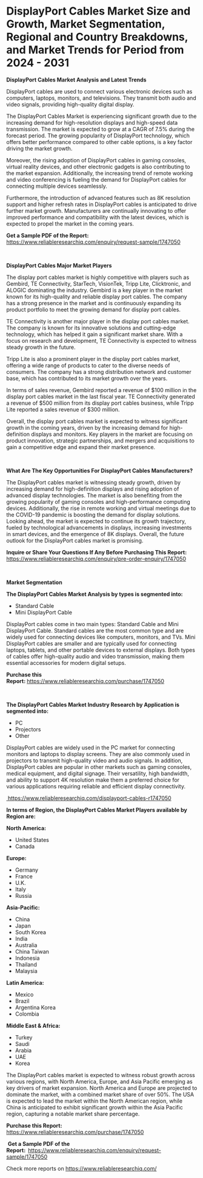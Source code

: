 <p><h1>DisplayPort Cables Market Size and Growth, Market Segmentation, Regional and Country Breakdowns, and Market Trends for Period from 2024 -  2031</h1></p><p><strong>DisplayPort Cables Market Analysis and Latest Trends</strong></p>
<p><p>DisplayPort cables are used to connect various electronic devices such as computers, laptops, monitors, and televisions. They transmit both audio and video signals, providing high-quality digital display.</p><p>The DisplayPort Cables Market is experiencing significant growth due to the increasing demand for high-resolution displays and high-speed data transmission. The market is expected to grow at a CAGR of 7.5% during the forecast period. The growing popularity of DisplayPort technology, which offers better performance compared to other cable options, is a key factor driving the market growth.</p><p>Moreover, the rising adoption of DisplayPort cables in gaming consoles, virtual reality devices, and other electronic gadgets is also contributing to the market expansion. Additionally, the increasing trend of remote working and video conferencing is fueling the demand for DisplayPort cables for connecting multiple devices seamlessly.</p><p>Furthermore, the introduction of advanced features such as 8K resolution support and higher refresh rates in DisplayPort cables is anticipated to drive further market growth. Manufacturers are continually innovating to offer improved performance and compatibility with the latest devices, which is expected to propel the market in the coming years.</p></p>
<p><strong>Get a Sample PDF of the Report:&nbsp;</strong> <a href="https://www.reliableresearchiq.com/enquiry/request-sample/1747050">https://www.reliableresearchiq.com/enquiry/request-sample/1747050</a></p>
<p>&nbsp;</p>
<p><strong>DisplayPort Cables Major Market Players</strong></p>
<p><p>The display port cables market is highly competitive with players such as Gembird, TE Connectivity, StarTech, VisionTek, Tripp Lite, Clicktronic, and ALOGIC dominating the industry. Gembird is a key player in the market known for its high-quality and reliable display port cables. The company has a strong presence in the market and is continuously expanding its product portfolio to meet the growing demand for display port cables.</p><p>TE Connectivity is another major player in the display port cables market. The company is known for its innovative solutions and cutting-edge technology, which has helped it gain a significant market share. With a focus on research and development, TE Connectivity is expected to witness steady growth in the future.</p><p>Tripp Lite is also a prominent player in the display port cables market, offering a wide range of products to cater to the diverse needs of consumers. The company has a strong distribution network and customer base, which has contributed to its market growth over the years.</p><p>In terms of sales revenue, Gembird reported a revenue of $100 million in the display port cables market in the last fiscal year. TE Connectivity generated a revenue of $500 million from its display port cables business, while Tripp Lite reported a sales revenue of $300 million.</p><p>Overall, the display port cables market is expected to witness significant growth in the coming years, driven by the increasing demand for high-definition displays and monitors. Key players in the market are focusing on product innovation, strategic partnerships, and mergers and acquisitions to gain a competitive edge and expand their market presence.</p></p>
<p>&nbsp;</p>
<p><strong>What Are The Key Opportunities For DisplayPort Cables Manufacturers?</strong></p>
<p><p>The DisplayPort cables market is witnessing steady growth, driven by increasing demand for high-definition displays and rising adoption of advanced display technologies. The market is also benefiting from the growing popularity of gaming consoles and high-performance computing devices. Additionally, the rise in remote working and virtual meetings due to the COVID-19 pandemic is boosting the demand for display solutions. Looking ahead, the market is expected to continue its growth trajectory, fueled by technological advancements in displays, increasing investments in smart devices, and the emergence of 8K displays. Overall, the future outlook for the DisplayPort cables market is promising.</p></p>
<p><strong>Inquire or Share Your Questions If Any Before Purchasing This Report:</strong> <a href="https://www.reliableresearchiq.com/enquiry/pre-order-enquiry/1747050">https://www.reliableresearchiq.com/enquiry/pre-order-enquiry/1747050</a></p>
<p>&nbsp;</p>
<p><strong>Market Segmentation</strong></p>
<p><strong>The DisplayPort Cables Market Analysis by types is segmented into:</strong></p>
<p><ul><li>Standard Cable</li><li>Mini DisplayPort Cable</li></ul></p>
<p><p>DisplayPort cables come in two main types: Standard Cable and Mini DisplayPort Cable. Standard cables are the most common type and are widely used for connecting devices like computers, monitors, and TVs. Mini DisplayPort cables are smaller and are typically used for connecting laptops, tablets, and other portable devices to external displays. Both types of cables offer high-quality audio and video transmission, making them essential accessories for modern digital setups.</p></p>
<p><strong>Purchase this Report:&nbsp;</strong><a href="https://www.reliableresearchiq.com/purchase/1747050">https://www.reliableresearchiq.com/purchase/1747050</a></p>
<p>&nbsp;</p>
<p><strong>The DisplayPort Cables Market Industry Research by Application is segmented into:</strong></p>
<p><ul><li>PC</li><li>Projectors</li><li>Other</li></ul></p>
<p><p>DisplayPort cables are widely used in the PC market for connecting monitors and laptops to display screens. They are also commonly used in projectors to transmit high-quality video and audio signals. In addition, DisplayPort cables are popular in other markets such as gaming consoles, medical equipment, and digital signage. Their versatility, high bandwidth, and ability to support 4K resolution make them a preferred choice for various applications requiring reliable and efficient display connectivity.</p></p>
<p><a href="https://www.reliableresearchiq.com/displayport-cables-r1747050">&nbsp;https://www.reliableresearchiq.com/displayport-cables-r1747050</a></p>
<p><strong>In terms of Region, the DisplayPort Cables Market Players available by Region are:</strong></p>
<p>
    <p> <strong> North America: </strong>
        <ul>
            <li>United States</li>
            <li>Canada</li>
        </ul>
        </p> 
    <p> <strong> Europe: </strong>
        <ul>
            <li>Germany</li>
            <li>France</li>
            <li>U.K.</li>
            <li>Italy</li>
            <li>Russia</li>
        </ul>
        </p> 
    <p> <strong> Asia-Pacific: </strong>
        <ul>
            <li>China</li>
            <li>Japan</li>
            <li>South Korea</li>
            <li>India</li>
            <li>Australia</li>
            <li>China Taiwan</li>
            <li>Indonesia</li>
            <li>Thailand</li>
            <li>Malaysia</li>
        </ul>
        </p> 
    <p> <strong> Latin America: </strong>
        <ul>
            <li>Mexico</li>
            <li>Brazil</li>
            <li>Argentina Korea</li>
            <li>Colombia</li>
        </ul>
        </p> 
    <p> <strong> Middle East & Africa: </strong>
        <ul>
            <li>Turkey</li>
            <li>Saudi</li>
            <li>Arabia</li>
            <li>UAE</li>
            <li>Korea</li>
        </ul>
    </p>
    </p>
<p><p>The DisplayPort cables market is expected to witness robust growth across various regions, with North America, Europe, and Asia Pacific emerging as key drivers of market expansion. North America and Europe are projected to dominate the market, with a combined market share of over 50%. The USA is expected to lead the market within the North American region, while China is anticipated to exhibit significant growth within the Asia Pacific region, capturing a notable market share percentage.</p></p>
<p><strong>Purchase this Report: </strong><a href="https://www.reliableresearchiq.com/purchase/1747050">https://www.reliableresearchiq.com/purchase/1747050</a></p>
<p>&nbsp;<strong>Get a Sample PDF of the Report:&nbsp;&nbsp;</strong><a href="https://www.reliableresearchiq.com/enquiry/request-sample/1747050">https://www.reliableresearchiq.com/enquiry/request-sample/1747050</a></p>
<p><strong></strong></p>
<p>Check more reports on <a href="https://www.reliableresearchiq.com/">https://www.reliableresearchiq.com/</a></p>